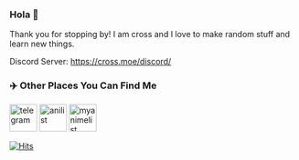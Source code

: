 ### Hola 👋

Thank you for stopping by! I am cross and I love to make random stuff and learn new things.

Discord Server: https://cross.moe/discord/

### ✈️ Other Places You Can Find Me
[<img src="https://telegram.org/img/t_logo.svg" alt="telegram" width="48">](https://t.me/crossdotmoe)
[<img src="https://anilist.co/img/icons/icon.svg" alt="anilist" width="48">](https://anilist.co/user/crossdotmoe/)
[<img src="https://image.myanimelist.net/ui/OK6W_koKDTOqqqLDbIoPAiC8a86sHufn_jOI-JGtoCQ" alt="myanimelist" width="48">](https://myanimelist.net/profile/crossdotmoe)

[![Hits](https://hits.seeyoufarm.com/api/count/incr/badge.svg?url=https%3A%2F%2Fgithub.com%2Fcrossface001&count_bg=%2379C83D&title_bg=%23555555&icon=&icon_color=%23E7E7E7&title=hits&edge_flat=false)](https://hits.seeyoufarm.com)
